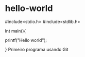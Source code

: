 # hello-world
#include<stdio.h>
#include<stdlib.h>

int main(){

printf("Hello world");




}
Primeiro programa usando Git
